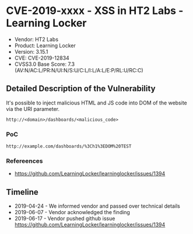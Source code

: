 # CVE-2019-xxxx - XSS in HT2 Labs - Learning Locker

- Vendor: HT2 Labs
- Product: Learning Locker
- Version: 3.15.1
- CVE: CVE-2019-12834
- CVSS3.0 Base Score: 7.3 (AV:N/AC:L/PR:N/UI:N/S:U/C:L/I:L/A:L/E:P/RL:U/RC:C)


## Detailed Description of the Vulnerability

It's possible to inject malicious HTML and JS code into DOM of the website via the URI parameter.

```
http://<domain>/dashboards/<malicious_code>
```

### PoC
```
http://example.com/dashboards/%3Ch1%3EDOM%20TEST
```

### Refereences

* https://github.com/LearningLocker/learninglocker/issues/1394

## Timeline

* 2019-04-24 - We informed vendor and passed over technical details
* 2019-06-07 - Vendor acknowledged the finding
* 2019-06-17 - Vendor pushed github issue https://github.com/LearningLocker/learninglocker/issues/1394
